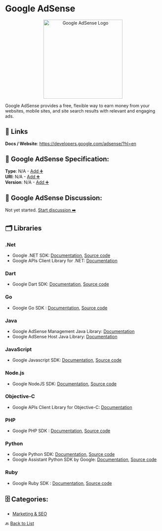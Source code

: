 # Google AdSense
<p align="center">
    <img width="256" src="https://raw.githubusercontent.com/apis-list/apis-list/main/apis/google-adsense/logo_256x256.png" alt="Google AdSense Logo"/>
</p>
Google AdSense provides a free, flexible way to earn money from your websites, mobile sites, and site search results with relevant and engaging ads.

##  🔗 Links
**Docs / Website**: https://developers.google.com/adsense/?hl=en

## 🧬 Google AdSense Specification:
**Type**: N/A - [Add ➕](https://github.com/apis-list/apis-list/edit/main/apis/google-adsense/google-adsense.yaml)  
**URI**: N/A - [Add ➕](https://github.com/apis-list/apis-list/edit/main/apis/google-adsense/google-adsense.yaml)  
**Version**: N/A - [Add ➕](https://github.com/apis-list/apis-list/edit/main/apis/google-adsense/google-adsense.yaml)

## 💬 Google AdSense Discussion:
Not yet started. [Start discussion ➡️](https://github.com/apis-list/apis-list/discussions/new)

## 🗂️ Libraries
### .Net
- Google .NET SDK: [Documentation](https://developers.google.com/api-client-library/dotnet/get_started), [Source code](https://github.com/google/google-api-dotnet-client)
- Google APIs Client Library for .NET: [Documentation](https://developers.google.com/api-client-library/dotnet/)
### Dart
- Google Dart SDK: [Documentation](https://developers.google.com/api-client-library/), [Source code](https://github.com/dart-lang/googleapis)
### Go
- Google Go SDK : [Documentation](https://github.com/google/google-api-go-client/blob/master/GettingStarted.md), [Source code](https://github.com/google/google-api-go-client)
### Java
- Google AdSense Management Java Library: [Documentation](https://developers.google.com/api-client-library/java/apis/adsense/v1.4)
- Google AdSense Host Java Library: [Documentation](https://developers.google.com/api-client-library/java/apis/adsensehost/v4.1)
### JavaScript
- Google Javascript SDK: [Documentation](https://developers.google.com/api-client-library/javascript/), [Source code](https://github.com/google/google-api-javascript-client)
### Node.js
- Google NodeJS SDK: [Documentation](https://github.com/google/google-api-nodejs-client/#google-apis-nodejs-client), [Source code](https://github.com/google/google-api-nodejs-client/)
### Objective-C
- Google APIs Client Library for Objective-C: [Documentation](https://code.google.com/p/google-api-objectivec-client/)
### PHP
- Google PHP SDK : [Documentation](https://developers.google.com/api-client-library/php/), [Source code](https://github.com/google/google-api-php-client)
### Python
- Google Python SDK: [Documentation](https://developers.google.com/api-client-library/python/), [Source code](https://github.com/google/google-api-python-client/)
- Google Assistant Python SDK by Google: [Documentation](https://developers.google.com/assistant/sdk/prototype/getting-started-pi-python/), [Source code](https://github.com/googlesamples/assistant-sdk-python)
### Ruby
- Google Ruby SDK : [Documentation](https://developers.google.com/api-client-library/ruby/), [Source code](https://github.com/google/google-api-ruby-client)


## 🗄️ Categories:
- [Marketing & SEO](https://github.com/apis-list/apis-list#marketing--seo-)

🔙  [Back to List](https://github.com/apis-list/apis-list)
